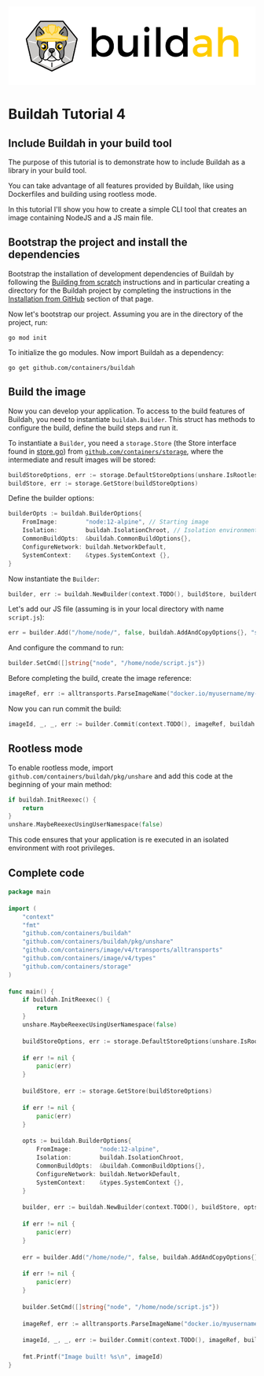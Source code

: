 ![buildah logo](../../logos/buildah-logo_large.png)

# Buildah Tutorial 4
## Include Buildah in your build tool

The purpose of this tutorial is to demonstrate how to include Buildah as a library in your build tool.

You can take advantage of all features provided by Buildah, like using Dockerfiles and building using rootless mode.

In this tutorial I'll show you how to create a simple CLI tool that creates an image containing NodeJS and a JS main file.

## Bootstrap the project and install the dependencies

Bootstrap the installation of development dependencies of Buildah by following the [Building from scratch](https://github.com/slinkydeveloper/buildah/blob/master/install.md#building-from-scratch) instructions and in particular creating a directory for the Buildah project by completing the instructions in the [Installation from GitHub](https://github.com/containers/buildah/blob/master/install.md#installation-from-github) section of that page.

Now let's bootstrap our project. Assuming you are in the directory of the project, run:


```shell
go mod init
```

To initialize the go modules. Now import Buildah as a dependency:

```shell
go get github.com/containers/buildah
```

## Build the image

Now you can develop your application. To access to the build features of Buildah, you need to instantiate `buildah.Builder`. This struct has methods to configure the build, define the build steps and run it.

To instantiate a `Builder`, you need a `storage.Store` (the Store interface found in [store.go](https://github.com/containers/storage/blob/master/store.go)) from [`github.com/containers/storage`](https://github.com/containers/storage), where the intermediate and result images will be stored:

```go
buildStoreOptions, err := storage.DefaultStoreOptions(unshare.IsRootless(), unshare.GetRootlessUID())
buildStore, err := storage.GetStore(buildStoreOptions)
```

Define the builder options:

```go
builderOpts := buildah.BuilderOptions{
    FromImage:        "node:12-alpine", // Starting image
    Isolation:        buildah.IsolationChroot, // Isolation environment
    CommonBuildOpts:  &buildah.CommonBuildOptions{},
    ConfigureNetwork: buildah.NetworkDefault,
    SystemContext: 	  &types.SystemContext {},
}
```

Now instantiate the `Builder`:

```go
builder, err := buildah.NewBuilder(context.TODO(), buildStore, builderOpts)
```

Let's add our JS file (assuming is in your local directory with name `script.js`):

```go
err = builder.Add("/home/node/", false, buildah.AddAndCopyOptions{}, "script.js")
```

And configure the command to run:

```go
builder.SetCmd([]string{"node", "/home/node/script.js"})
```

Before completing the build, create the image reference:

```go
imageRef, err := alltransports.ParseImageName("docker.io/myusername/my-image")
```

Now you can run commit the build:

```go
imageId, _, _, err := builder.Commit(context.TODO(), imageRef, buildah.CommitOptions{})
```

## Rootless mode

To enable rootless mode, import `github.com/containers/buildah/pkg/unshare` and add this code at the beginning of your main method:

```go
if buildah.InitReexec() {
    return
}
unshare.MaybeReexecUsingUserNamespace(false)
```

This code ensures that your application is re executed in an isolated environment with root privileges.

## Complete code

```go
package main

import (
	"context"
	"fmt"
	"github.com/containers/buildah"
	"github.com/containers/buildah/pkg/unshare"
	"github.com/containers/image/v4/transports/alltransports"
	"github.com/containers/image/v4/types"
	"github.com/containers/storage"
)

func main() {
	if buildah.InitReexec() {
		return
	}
	unshare.MaybeReexecUsingUserNamespace(false)

	buildStoreOptions, err := storage.DefaultStoreOptions(unshare.IsRootless(), unshare.GetRootlessUID())

	if err != nil {
		panic(err)
	}

	buildStore, err := storage.GetStore(buildStoreOptions)

	if err != nil {
		panic(err)
	}

	opts := buildah.BuilderOptions{
		FromImage:        "node:12-alpine",
		Isolation:        buildah.IsolationChroot,
		CommonBuildOpts:  &buildah.CommonBuildOptions{},
		ConfigureNetwork: buildah.NetworkDefault,
		SystemContext: 	  &types.SystemContext {},
	}

	builder, err := buildah.NewBuilder(context.TODO(), buildStore, opts)

	if err != nil {
		panic(err)
	}

	err = builder.Add("/home/node/", false, buildah.AddAndCopyOptions{}, "script.js")

	if err != nil {
		panic(err)
	}

	builder.SetCmd([]string{"node", "/home/node/script.js"})

	imageRef, err := alltransports.ParseImageName("docker.io/myusername/my-image")

	imageId, _, _, err := builder.Commit(context.TODO(), imageRef, buildah.CommitOptions{})

	fmt.Printf("Image built! %s\n", imageId)
}
```
